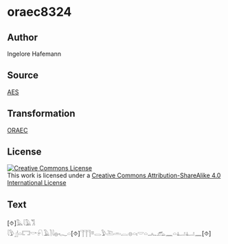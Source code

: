 # oraec8324

## Author

Ingelore Hafemann

## Source

[AES](https://github.com/simondschweitzer/aes)

## Transformation

[ORAEC](https://oraec.github.io/)

## License

<a rel="license" href="http://creativecommons.org/licenses/by-sa/4.0/"><img alt="Creative Commons License" style="border-width:0" src="https://i.creativecommons.org/l/by-sa/4.0/88x31.png" /></a><br />This work is licensed under a <a rel="license" href="http://creativecommons.org/licenses/by-sa/4.0/">Creative Commons Attribution-ShareAlike 4.0 International License</a>

## Text

[⯑]𓅓𓇋𓄿𓀢<br>
𓇋𓅱𓊨𓏏𓉐𓎡𓍯𓄿𓍘𓇋𓐍𓆑𓏏[⯑]𓊹𓊹𓊹𓎼𓂋𓅱𓍅𓏛𓐛𓊖𓏏𓏤𓎟𓏏𓂜𓃹𓈖𓏏𓂞𓂞𓈖[⯑]<br>
